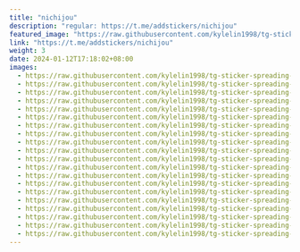 ```yaml
---
title: "nichijou"
description: "regular: https://t.me/addstickers/nichijou"
featured_image: "https://raw.githubusercontent.com/kylelin1998/tg-sticker-spreading-worldwide-images/main/img/49dfe034-5fe0-4554-8ac9-62ecb47efbb9.jpg"
link: "https://t.me/addstickers/nichijou"
weight: 3
date: 2024-01-12T17:18:02+08:00
images:
  - https://raw.githubusercontent.com/kylelin1998/tg-sticker-spreading-worldwide-images/main/img/49dfe034-5fe0-4554-8ac9-62ecb47efbb9.jpg
  - https://raw.githubusercontent.com/kylelin1998/tg-sticker-spreading-worldwide-images/main/img/5e766b52-c5c0-46dc-ba4f-96d1c81f3b32.jpg
  - https://raw.githubusercontent.com/kylelin1998/tg-sticker-spreading-worldwide-images/main/img/85cbe585-39bd-49ef-865b-b73983d7b815.jpg
  - https://raw.githubusercontent.com/kylelin1998/tg-sticker-spreading-worldwide-images/main/img/a00dfb03-b3b5-453d-bac7-994b146531bd.jpg
  - https://raw.githubusercontent.com/kylelin1998/tg-sticker-spreading-worldwide-images/main/img/dca7eea8-33fd-45e4-ae10-828cbbeed354.jpg
  - https://raw.githubusercontent.com/kylelin1998/tg-sticker-spreading-worldwide-images/main/img/0dc8db7c-ee7d-4489-a014-48b4049e06e5.jpg
  - https://raw.githubusercontent.com/kylelin1998/tg-sticker-spreading-worldwide-images/main/img/ac4cb6b9-3d5f-463a-9a34-20bfc2e2e4e3.jpg
  - https://raw.githubusercontent.com/kylelin1998/tg-sticker-spreading-worldwide-images/main/img/13debc03-39db-46be-8bad-b52568aa4e2f.jpg
  - https://raw.githubusercontent.com/kylelin1998/tg-sticker-spreading-worldwide-images/main/img/3440c640-8ec0-4ec6-92f0-e36c54267759.jpg
  - https://raw.githubusercontent.com/kylelin1998/tg-sticker-spreading-worldwide-images/main/img/b786b45a-b5cc-45cd-be56-553c4313b480.jpg
  - https://raw.githubusercontent.com/kylelin1998/tg-sticker-spreading-worldwide-images/main/img/02659b89-c16f-4085-9425-f01d07679336.jpg
  - https://raw.githubusercontent.com/kylelin1998/tg-sticker-spreading-worldwide-images/main/img/4524f4a2-fb96-494b-a42c-0ea8e203576d.jpg
  - https://raw.githubusercontent.com/kylelin1998/tg-sticker-spreading-worldwide-images/main/img/36758a3c-1204-4bbd-99d7-911c7eee2cc9.jpg
  - https://raw.githubusercontent.com/kylelin1998/tg-sticker-spreading-worldwide-images/main/img/85c5f974-f6df-4eb7-b39a-77526ffb8f8f.jpg
  - https://raw.githubusercontent.com/kylelin1998/tg-sticker-spreading-worldwide-images/main/img/152812cf-c933-4cec-b69d-853d9f24b0c3.jpg
  - https://raw.githubusercontent.com/kylelin1998/tg-sticker-spreading-worldwide-images/main/img/a030c97f-9ed6-487e-b528-8e2bccee08ec.jpg
  - https://raw.githubusercontent.com/kylelin1998/tg-sticker-spreading-worldwide-images/main/img/1033fa27-c104-4698-a737-be4a07342ac6.jpg
  - https://raw.githubusercontent.com/kylelin1998/tg-sticker-spreading-worldwide-images/main/img/0ca5e0ef-0651-4086-90c4-130c5faddd00.jpg
  - https://raw.githubusercontent.com/kylelin1998/tg-sticker-spreading-worldwide-images/main/img/40a96c4e-ccf3-4968-bd16-9ccad9e1d460.jpg
  - https://raw.githubusercontent.com/kylelin1998/tg-sticker-spreading-worldwide-images/main/img/7a0a3f9a-1ac1-4ad3-bc87-405cf6351ff0.jpg
---
```

